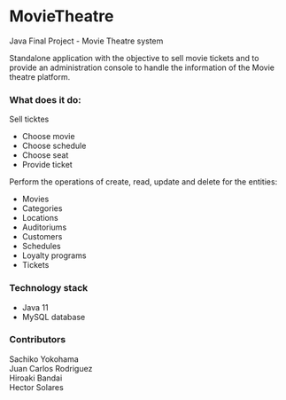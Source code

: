 # MovieTheatre
Java Final Project - Movie Theatre system

Standalone application with the objective to sell movie tickets and to provide an administration console to handle the information of the Movie theatre platform.

### What does it do:

Sell ticktes
   * Choose movie
   * Choose schedule
   * Choose seat
   * Provide ticket
   
  Perform the operations of create, read, update and delete for the entities:
  
  * Movies
  * Categories
  * Locations
  * Auditoriums
  * Customers
  * Schedules
  * Loyalty programs
  * Tickets
  
### Technology stack
  * Java 11
  * MySQL database
    
### Contributors
Sachiko Yokohama  
Juan Carlos Rodriguez  
Hiroaki Bandai  
Hector Solares


